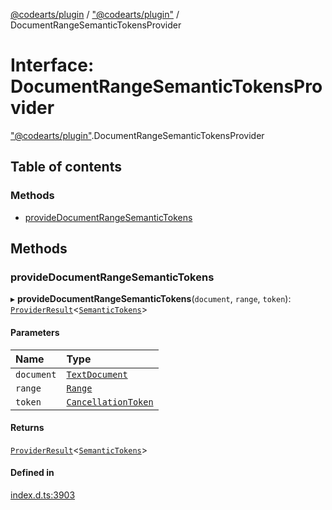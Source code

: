 [@codearts/plugin](../README.md) / ["@codearts/plugin"](../modules/_codearts_plugin_.md) / DocumentRangeSemanticTokensProvider

# Interface: DocumentRangeSemanticTokensProvider

["@codearts/plugin"](../modules/_codearts_plugin_.md).DocumentRangeSemanticTokensProvider

## Table of contents

### Methods

- [provideDocumentRangeSemanticTokens](codearts_plugin_.DocumentRangeSemanticTokensProvider.md#providedocumentrangesemantictokens)

## Methods

### provideDocumentRangeSemanticTokens

▸ **provideDocumentRangeSemanticTokens**(`document`, `range`, `token`): [`ProviderResult`](../modules/_codearts_plugin_.md#providerresult)<[`SemanticTokens`](../classes/codearts_plugin_.SemanticTokens.md)\>

#### Parameters

| Name | Type |
| :------ | :------ |
| `document` | [`TextDocument`](codearts_plugin_.TextDocument.md) |
| `range` | [`Range`](../classes/codearts_plugin_.Range.md) |
| `token` | [`CancellationToken`](codearts_plugin_.CancellationToken.md) |

#### Returns

[`ProviderResult`](../modules/_codearts_plugin_.md#providerresult)<[`SemanticTokens`](../classes/codearts_plugin_.SemanticTokens.md)\>

#### Defined in

[index.d.ts:3903](https://github.com/huaweicloud/cloudide-plugin-api/blob/d4de966/index.d.ts#L3903)
